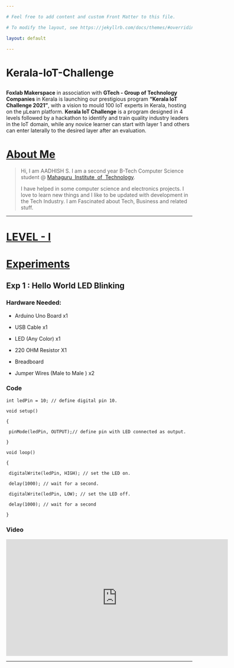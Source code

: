 ```yaml
---

# Feel free to add content and custom Front Matter to this file.

# To modify the layout, see https://jekyllrb.com/docs/themes/#overriding-theme-defaults

layout: default

---
```

# Kerala-IoT-Challenge<blockquote>

  <p><strong>Foxlab Makerspace</strong> in association with <strong>GTech - Group of Technology Companies</strong> in Kerala is launching our prestigious program  <strong>“Kerala&nbsp;IoT Challenge 2021”</strong>,  with a vision to mould 100 IoT experts in Kerala, hosting on the µLearn platform. <strong>Kerala IoT Challenge</strong> is a program designed in 4 levels followed by a hackathon to identify and train quality industry leaders in the IoT domain, while any novice learner can start with layer 1 and others can enter laterally to the desired layer after an evaluation.</p>

</blockquote>

# <u><b>About Me</b></u>

<blockquote>

Hi, I am  AADHISH S. I am a second year B-Tech Computer Science student  @ <a href="http://mahagurutech.ac.in" target="_blank">Mahaguru&nbsp; Institute&nbsp; of&nbsp; Technology</a>.

I have helped in some computer science and electronics projects. I love to learn new things and I like to be updated with development in the Tech Industry. I am Fascinated  about Tech, Business and related stuff.  

</blockquote>

____
# <u><b>LEVEL - I</b></u>

# <u><b>Experiments</b></u>

## Exp 1 : Hello World LED Blinking

### Hardware Needed:

   * Arduino Uno Board x1

   * USB Cable x1

   * LED (Any Color) x1

   * 220 OHM Resistor X1 

   * Breadboard

   * Jumper Wires (Male to Male ) x2

### Code

    int ledPin = 10; // define digital pin 10.

    void setup()

    {

     pinMode(ledPin, OUTPUT);// define pin with LED connected as output.

    }

    void loop()

    {

     digitalWrite(ledPin, HIGH); // set the LED on.

     delay(1000); // wait for a second.

     digitalWrite(ledPin, LOW); // set the LED off.

     delay(1000); // wait for a second

    }

### Video

<iframe width="600" height="315" src="https://youtu.be/GxmuL_qJiPE" title="YouTube video player" frameborder="0" allow="accelerometer; autoplay; clipboard-write; encrypted-media; gyroscope; picture-in-picture" allowfullscreen></iframe>

___

